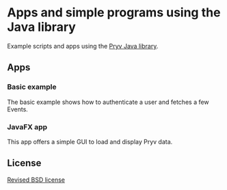 # Apps and simple programs using the Java library

Example scripts and apps using the [Pryv Java library](https://github.com/pryv/lib-java).

## Apps

### Basic example

The basic example shows how to authenticate a user and fetches a few Events.

### JavaFX app

This app offers a simple GUI to load and display Pryv data.

## License

[Revised BSD license](https://github.com/pryv/documents/blob/master/license-bsd-revised.md)

